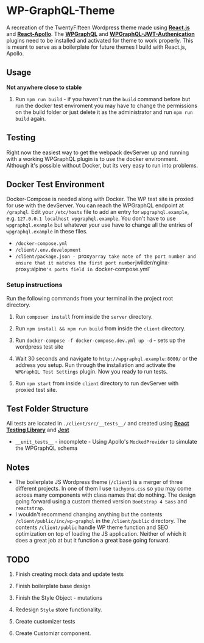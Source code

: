 # WP-GraphQL-Theme
A recreation of the TwentyFifteen Wordpress theme made using [**React.js**](https://reactjs.org) and [**React-Apollo**](https://apollographql.com). The [**WPGraphQL**](https://github.com/wp-graphql/wp-graphql) and [**WPGraphQL-JWT-Authenication**](https://github.com/wp-graphql/wp-graphql-jwt-authentication) plugins need to be installed and activated for theme to work properly. This is meant to serve as a boilerplate for future themes I build with React.js, Apollo.

## Usage 
**Not anywhere close to stable**
1. Run `npm run build` - if you haven't run the `build` command before but run the docker test enviroment you may have to change the permissions on the build folder or just delete it as the administrator and run `npm run build` again. 

## Testing
Right now the easiest way to get the webpack devServer up and running with a working WPGraphQL plugin is to use the docker environment. Although it's possible without Docker, but its very easy to run into problems.

## Docker Test Environment
Docker-Compose is needed along with Docker. The WP test site is proxied for use with the devServer. You can reach the WPGraphQL endpoint at `/graphql`. Edit your `/etc/hosts` file to add an entry for `wpgraphql.example`, e.g. `127.0.0.1 localhost wpgraphql.example`. You don't have to use `wpgraphql.example` but whatever your use have to change all the entries of `wpgraphql.example` in these files.

* `/docker-compose.yml`
* `/client/.env.development`
* `/client/package.json - `proxy` array take note of the port number and ensure that it matches the first port number `jwilder/nginx-proxy:alpine`'s ports field in `docker-compose.yml`

### Setup instructions
Run the following commands from your terminal in the project root directory.

1. Run `composer install` from inside the `server` directory.

2. Run `npm install && npm run build` from inside the `client` directory. 

3. Run `docker-compose -f docker-compose.dev.yml up -d` - sets up the wordpress test site

4. Wait 30 seconds and navigate to `http://wpgraphql.example:8000/` or the address you setup. Run through the installation and activate the `WPGraphQL Test Settings` plugin. Now you ready to run tests.

5. Run `npm start` from inside `client` directory to run devServer with proxied test site.

## Test Folder Structure
All tests are located in `./client/src/__tests__/` and created using [**React Testing Library**](https://github.com/kentcdodds/react-testing-library) and [**Jest**](https://jestjs.io) 

* `__unit_tests__` - incomplete - Using Apollo's `MockedProvider` to simulate the WPGraphQL schema

## Notes
* The boilerplate JS Wordpress theme (`/client`) is a merger of three different projects. In one of them I use `tachyons.css` so you may come across many components with class names that do nothing. The design going forward using a custom themed version `Bootstrap 4 Sass` and `reactstrap`.
* I wouldn't recommend changing anything but the contents `/client/public/inc/wp-graphql` in the `/client/public` directory. The contents `/client/public` handle WP theme function and SEO optimization on top of loading the JS application. Neither of which it does a great job at but it function a great base going forward.

## TODO
1. Finish creating mock data and update tests

2. Finish boilerplate base design

3. Finish the Style Object - mutations

4. Redesign `Style` store functionality.

5. Create customizer tests

6. Create Customizr component.

